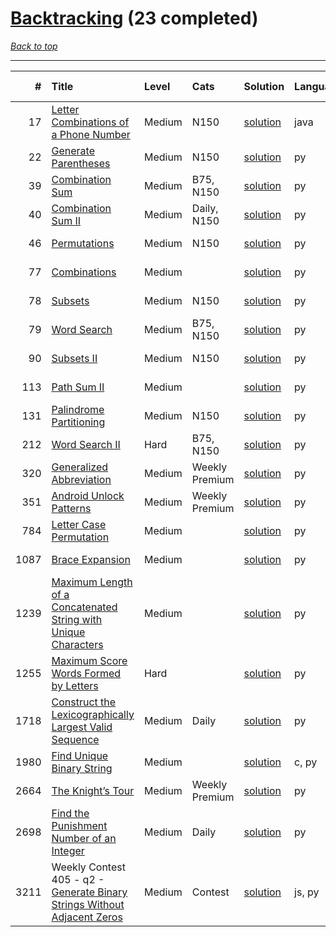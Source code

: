 # [Backtracking](<https://leetcode.com/tag/Backtracking/>) (23 completed)

*[Back to top](<../../README.md>)*

------

|    # | Title                                                                                                                                                            | Level   | Cats           | Solution                                                                                  | Languages   | Date Complete   |
|-----:|:-----------------------------------------------------------------------------------------------------------------------------------------------------------------|:--------|:---------------|:------------------------------------------------------------------------------------------|:------------|:----------------|
|   17 | [Letter Combinations of a Phone Number](<https://leetcode.com/problems/letter-combinations-of-a-phone-number>)                                                   | Medium  | N150           | [solution](<../_17. Letter Combinations of a Phone Number.md>)                            | java        | Jul 14, 2024    |
|   22 | [Generate Parentheses](<https://leetcode.com/problems/generate-parentheses>)                                                                                     | Medium  | N150           | [solution](<../_22. Generate Parentheses.md>)                                             | py          | Jun 13, 2024    |
|   39 | [Combination Sum](<https://leetcode.com/problems/combination-sum>)                                                                                               | Medium  | B75, N150      | [solution](<../_39. Combination Sum.md>)                                                  | py          | Jul 16, 2024    |
|   40 | [Combination Sum II](<https://leetcode.com/problems/combination-sum-ii>)                                                                                         | Medium  | Daily, N150    | [solution](<../_40. Combination Sum II.md>)                                               | py          | Aug 13, 2024    |
|   46 | [Permutations](<https://leetcode.com/problems/permutations>)                                                                                                     | Medium  | N150           | [solution](<../_46. Permutations.md>)                                                     | py          | Jun 07, 2024    |
|   77 | [Combinations](<https://leetcode.com/problems/combinations>)                                                                                                     | Medium  |                | [solution](<../_77. Combinations.md>)                                                     | py          | Jun 07, 2024    |
|   78 | [Subsets](<https://leetcode.com/problems/subsets>)                                                                                                               | Medium  | N150           | [solution](<../_78. Subsets.md>)                                                          | py          | Jun 02, 2024    |
|   79 | [Word Search](<https://leetcode.com/problems/word-search>)                                                                                                       | Medium  | B75, N150      | [solution](<../_79. Word Search.md>)                                                      | py          | Jun 27, 2024    |
|   90 | [Subsets II](<https://leetcode.com/problems/subsets-ii>)                                                                                                         | Medium  | N150           | [solution](<../_90. Subsets II.md>)                                                       | py          | Jul 03, 2024    |
|  113 | [Path Sum II](<https://leetcode.com/problems/path-sum-ii>)                                                                                                       | Medium  |                | [solution](<../_113. Path Sum II.md>)                                                     | py          | Jul 03, 2024    |
|  131 | [Palindrome Partitioning](<https://leetcode.com/problems/palindrome-partitioning>)                                                                               | Medium  | N150           | [solution](<../_131. Palindrome Partitioning.md>)                                         | py          | Jul 30, 2024    |
|  212 | [Word Search II](<https://leetcode.com/problems/word-search-ii>)                                                                                                 | Hard    | B75, N150      | [solution](<../_212. Word Search II.md>)                                                  | py          | Jun 27, 2024    |
|  320 | [Generalized Abbreviation](<https://leetcode.com/problems/generalized-abbreviation>)                                                                             | Medium  | Weekly Premium | [solution](<../_320. Generalized Abbreviation.md>)                                        | py          | Aug 22, 2024    |
|  351 | [Android Unlock Patterns](<https://leetcode.com/problems/android-unlock-patterns>)                                                                               | Medium  | Weekly Premium | [solution](<../_351. Android Unlock Patterns.md>)                                         | py          | Aug 13, 2024    |
|  784 | [Letter Case Permutation](<https://leetcode.com/problems/letter-case-permutation>)                                                                               | Medium  |                | [solution](<../_784. Letter Case Permutation.md>)                                         | py          | Jun 15, 2024    |
| 1087 | [Brace Expansion](<https://leetcode.com/problems/brace-expansion>)                                                                                               | Medium  |                | [solution](<../_1087. Brace Expansion.md>)                                                | py          | Jun 15, 2024    |
| 1239 | [Maximum Length of a Concatenated String with Unique Characters](<https://leetcode.com/problems/maximum-length-of-a-concatenated-string-with-unique-characters>) | Medium  |                | [solution](<../_1239. Maximum Length of a Concatenated String with Unique Characters.md>) | py          | Jun 29, 2024    |
| 1255 | [Maximum Score Words Formed by Letters](<https://leetcode.com/problems/maximum-score-words-formed-by-letters>)                                                   | Hard    |                | [solution](<../_1255. Maximum Score Words Formed by Letters.md>)                          | py          | Jun 15, 2024    |
| 1718 | [Construct the Lexicographically Largest Valid Sequence](<https://leetcode.com/problems/construct-the-lexicographically-largest-valid-sequence>)                 | Medium  | Daily          | [solution](<../_1718. Construct the Lexicographically Largest Valid Sequence.md>)         | py          | Feb 16, 2025    |
| 1980 | [Find Unique Binary String](<https://leetcode.com/problems/find-unique-binary-string>)                                                                           | Medium  |                | [solution](<../_1980. Find Unique Binary String.md>)                                      | c, py       | Jun 27, 2024    |
| 2664 | [The Knight’s Tour](<https://leetcode.com/problems/the-knights-tour>)                                                                                            | Medium  | Weekly Premium | [solution](<../_2664. The Knight’s Tour.md>)                                              | py          | Oct 26, 2024    |
| 2698 | [Find the Punishment Number of an Integer](<https://leetcode.com/problems/find-the-punishment-number-of-an-integer>)                                             | Medium  | Daily          | [solution](<../_2698. Find the Punishment Number of an Integer.md>)                       | py          | Feb 15, 2025    |
| 3211 | Weekly Contest 405 - q2 - [Generate Binary Strings Without Adjacent Zeros](<https://leetcode.com/problems/generate-binary-strings-without-adjacent-zeros>)       | Medium  | Contest        | [solution](<../_3211. Generate Binary Strings Without Adjacent Zeros.md>)                 | js, py      | Jul 07, 2024    |